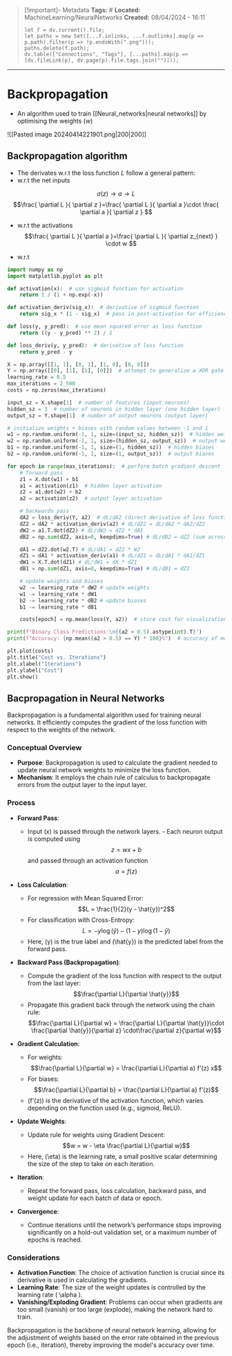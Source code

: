 > [!important]- Metadata
> **Tags:** #
> **Located:** MachineLearning/NeuralNetworks
> **Created:** 08/04/2024 - 16:11
> ```dataviewjs
> let f = dv.current().file;
> let paths = new Set([...f.inlinks, ...f.outlinks].map(p => p.path).filter(p => !p.endsWith(".png")));
> paths.delete(f.path);
> dv.table(["Connections", "Tags"], [...paths].map(p => [dv.fileLink(p), dv.page(p).file.tags.join("")]));
> ```

___
# Backpropagation
- An algorithm used to train [[Neural_networks|neural networks]] by optimising the weights ($w$) 



![[Pasted image 20240414221901.png|200|200]]



## Backpropagation algorithm 
- The derivates w.r.t the loss function $L$ follow a general pattern:
-  w.r.t the net inputs

$$\sigma(z)\to a \to L$$
$$\frac{ \partial L }{ \partial z }=\frac{ \partial L }{ \partial a }\cdot \frac{ \partial a }{ \partial z }   $$
- w.r.t the activations 
$$\frac{ \partial L }{ \partial a }=\frac{ \partial L }{ \partial z_{next} } \cdot w $$

- w.r.t
```python
import numpy as np
import matplotlib.pyplot as plt

def activation(x):  # use sigmoid function for activation
    return 1 / (1 + np.exp(-x))

def activation_deriv(sig_x):  # derivative of sigmoid function
    return sig_x * (1 - sig_x)  # pass in post-activation for efficiency

def loss(y, y_pred):  # use mean squared error as loss function
    return ((y - y_pred) ** 2) / 2

def loss_deriv(y, y_pred):  # derivative of loss function
    return y_pred - y

X = np.array([[1, 1], [0, 1], [1, 0], [0, 0]])
Y = np.array([[0], [1], [1], [0]])  # attempt to generalize a XOR gate
learning_rate = 0.5
max_iterations = 2_500
costs = np.zeros(max_iterations)

input_sz = X.shape[1]  # number of features (input neurons)
hidden_sz = 3  # number of neurons in hidden layer (one hidden layer)
output_sz = Y.shape[1]  # number of output neurons (output layer) 

# initialize weights + biases with random values between -1 and 1
w1 = np.random.uniform(-1, 1, size=(input_sz, hidden_sz))  # hidden weights
w2 = np.random.uniform(-1, 1, size=(hidden_sz, output_sz))  # output weights
b1 = np.random.uniform(-1, 1, size=(1, hidden_sz))  # hidden biases
b2 = np.random.uniform(-1, 1, size=(1, output_sz))  # output biases

for epoch in range(max_iterations):  # perform batch gradient descent
    # forward pass
    z1 = X.dot(w1) + b1
    a1 = activation(z1)  # hidden layer activation
    z2 = a1.dot(w2) + b2
    a2 = activation(z2)  # output layer activation

    # backwards pass 
    dA2 = loss_deriv(Y, a2)  # dL/dA2 (direct derivative of loss function)
    dZ2 = dA2 * activation_deriv(a2) # dL/dZ2 = dL/dA2 * dA2/dZ2
    dW2 = a1.T.dot(dZ2) # dL/dW2 = dZ2 * dA1
    dB2 = np.sum(dZ2, axis=0, keepdims=True) # dL/dB2 = dZ2 (sum across each sample)

    dA1 = dZ2.dot(w2.T) # dL/dA1 = dZ2 * W2
    dZ1 = dA1 * activation_deriv(a1) # dL/dZ1 = dL/dA1 * dA1/dZ1
    dW1 = X.T.dot(dZ1) # dL/dW1 = dX * dZ1
    dB1 = np.sum(dZ1, axis=0, keepdims=True) # dL/dB1 = dZ1

    # update weights and biases
    w2 -= learning_rate * dW2 # update weights
    w1 -= learning_rate * dW1
    b2 -= learning_rate * dB2 # update biases
    b1 -= learning_rate * dB1

    costs[epoch] = np.mean(loss(Y, a2))  # store cost for visualization

print(f"Binary Class Predictions:\n{(a2 > 0.5).astype(int).T}")
print(f"Accuracy: {np.mean((a2 > 0.5) == Y) * 100}%")  # accuracy of model

plt.plot(costs)
plt.title("Cost vs. Iterations")
plt.xlabel("Iterations")
plt.ylabel("Cost")
plt.show()
```
## Bacpropagation in Neural Networks

Backpropagation is a fundamental algorithm used for training neural networks. It efficiently computes the gradient of the loss function with respect to the weights of the network.

### Conceptual Overview

- **Purpose**: Backpropagation is used to calculate the gradient needed to update neural network weights to minimize the loss function.
- **Mechanism**: It employs the chain rule of calculus to backpropagate errors from the output layer to the input layer.

### Process

- **Forward Pass**:
    -  Input \(x\) is passed through the network layers.
      - Each neuron output is computed using $$z = wx + b$$ and passed through an activation function $$a = f(z)$$

- **Loss Calculation**:
  - For regression with Mean Squared Error: $$L = \frac{1}{2}(y - \hat{y})^2$$
  - For classification with Cross-Entropy: $$L = -y \log(\hat{y}) - (1-y) \log(1-\hat{y})$$
  - Here, \(y\) is the true label and \(\hat{y}\) is the predicted label from the forward pass.

- **Backward Pass (Backpropagation)**:
  - Compute the gradient of the loss function with respect to the output from the last layer: $$\frac{\partial L}{\partial \hat{y}}$$
  - Propagate this gradient back through the network using the chain rule: $$\frac{\partial L}{\partial w} = \frac{\partial L}{\partial \hat{y}}\cdot \frac{\partial \hat{y}}{\partial z} \cdot\frac{\partial z}{\partial w}$$

- **Gradient Calculation**:
  - For weights: $$\frac{\partial L}{\partial w} = \frac{\partial L}{\partial a} f'(z) x$$
  - For biases: $$\frac{\partial L}{\partial b} = \frac{\partial L}{\partial a} f'(z)$$
  - \(f'(z)\) is the derivative of the activation function, which varies depending on the function used (e.g., sigmoid, ReLU).

- **Update Weights**:
  - Update rule for weights using Gradient Descent: $$w = w - \eta \frac{\partial L}{\partial w}$$
  - Here, \(\eta\) is the learning rate, a small positive scalar determining the size of the step to take on each iteration.

- **Iteration**:
  - Repeat the forward pass, loss calculation, backward pass, and weight update for each batch of data or epoch.

- **Convergence**:
  - Continue iterations until the network’s performance stops improving significantly on a hold-out validation set, or a maximum number of epochs is reached.

### Considerations

- **Activation Function**: The choice of activation function is crucial since its derivative is used in calculating the gradients.
- **Learning Rate**: The size of the weight updates is controlled by the learning rate \( \alpha \).
- **Vanishing/Exploding Gradient**: Problems can occur when gradients are too small (vanish) or too large (explode), making the network hard to train.

Backpropagation is the backbone of neural network learning, allowing for the adjustment of weights based on the error rate obtained in the previous epoch (i.e., iteration), thereby improving the model's accuracy over time.